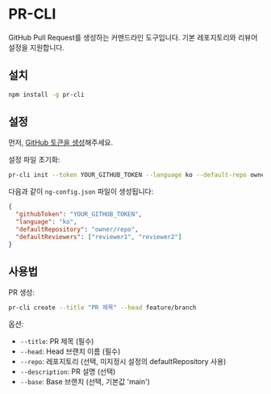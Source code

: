 # PR-CLI

GitHub Pull Request를 생성하는 커맨드라인 도구입니다. 기본 레포지토리와 리뷰어 설정을 지원합니다.

## 설치

```bash
npm install -g pr-cli
```

## 설정

먼저, [GitHub 토큰을 생성](./GITHUB_TOKEN_KO.md)해주세요.

설정 파일 초기화:

```bash
pr-cli init --token YOUR_GITHUB_TOKEN --language ko --default-repo owner/repo
```

다음과 같이 `ng-config.json` 파일이 생성됩니다:

```json
{
  "githubToken": "YOUR_GITHUB_TOKEN",
  "language": "ko",
  "defaultRepository": "owner/repo",
  "defaultReviewers": ["reviewer1", "reviewer2"]
}
```

## 사용법

PR 생성:

```bash
pr-cli create --title "PR 제목" --head feature/branch
```

옵션:

- `--title`: PR 제목 (필수)
- `--head`: Head 브랜치 이름 (필수)
- `--repo`: 레포지토리 (선택, 미지정시 설정의 defaultRepository 사용)
- `--description`: PR 설명 (선택)
- `--base`: Base 브랜치 (선택, 기본값 'main')
